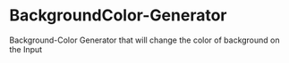 # BackgroundColor-Generator
Background-Color Generator that will change the color of background on the Input 
